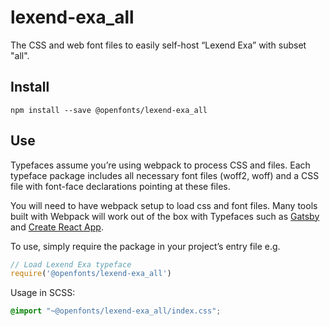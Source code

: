 
# lexend-exa_all

The CSS and web font files to easily self-host “Lexend Exa” with subset "all".

## Install

`npm install --save @openfonts/lexend-exa_all`

## Use

Typefaces assume you’re using webpack to process CSS and files. Each typeface
package includes all necessary font files (woff2, woff) and a CSS file with
font-face declarations pointing at these files.

You will need to have webpack setup to load css and font files. Many tools built
with Webpack will work out of the box with Typefaces such as [Gatsby](https://github.com/gatsbyjs/gatsby)
and [Create React App](https://github.com/facebookincubator/create-react-app).

To use, simply require the package in your project’s entry file e.g.

```javascript
// Load Lexend Exa typeface
require('@openfonts/lexend-exa_all')
```

Usage in SCSS:
```scss
@import "~@openfonts/lexend-exa_all/index.css";
```
